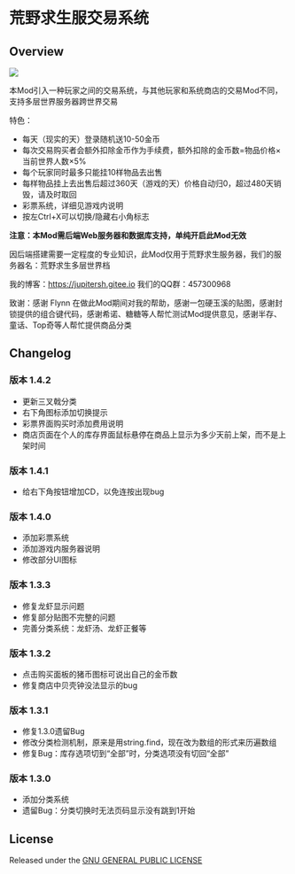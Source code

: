 # 荒野求生服交易系统

## Overview

![](https://steamuserimages-a.akamaihd.net/ugc/1019445525422949962/EF47B813D7A9C9F3F9610018B70174349F74B652/)

本Mod引入一种玩家之间的交易系统，与其他玩家和系统商店的交易Mod不同，支持多层世界服务器跨世界交易

特色：
- 每天（现实的天）登录随机送10-50金币
- 每次交易购买者会额外扣除金币作为手续费，额外扣除的金币数=物品价格×当前世界人数×5%
- 每个玩家同时最多只能挂10样物品去出售
- 每样物品挂上去出售后超过360天（游戏的天）价格自动归0，超过480天销毁，请及时取回
- 彩票系统，详细见游戏内说明
- 按左Ctrl+X可以切换/隐藏右小角标志

**注意：本Mod需后端Web服务器和数据库支持，单纯开启此Mod无效**

因后端搭建需要一定程度的专业知识，此Mod仅用于荒野求生服务器，我们的服务器名：荒野求生多层世界档

我的博客：https://jupitersh.gitee.io
我们的QQ群：457300968

致谢：感谢 Flynn 在做此Mod期间对我的帮助，感谢一包硬玉溪的贴图，感谢封锁提供的组合键代码，感谢希诺、糖糖等人帮忙测试Mod提供意见，感谢半存、童话、Top奇等人帮忙提供商品分类

## Changelog

### 版本 1.4.2

- 更新三叉戟分类
- 右下角图标添加切换提示
- 彩票界面购买时添加费用说明
- 商店页面在个人的库存界面鼠标悬停在商品上显示为多少天前上架，而不是上架时间

### 版本 1.4.1

- 给右下角按钮增加CD，以免连按出现bug

### 版本 1.4.0

- 添加彩票系统
- 添加游戏内服务器说明
- 修改部分UI图标

### 版本 1.3.3

- 修复龙虾显示问题
- 修复部分贴图不完整的问题
- 完善分类系统：龙虾汤、龙虾正餐等

### 版本 1.3.2

- 点击购买面板的猪币图标可说出自己的金币数
- 修复商店中贝壳钟没法显示的bug

### 版本 1.3.1

- 修复1.3.0遗留Bug
- 修改分类检测机制，原来是用string.find，现在改为数组的形式来历遍数组
- 修复Bug：库存选项切到“全部”时，分类选项没有切回“全部”

### 版本 1.3.0

- 添加分类系统
- 遗留Bug：分类切换时无法页码显示没有跳到1开始

## License

Released under the [GNU GENERAL PUBLIC LICENSE](https://www.gnu.org/licenses/gpl-3.0.en.html)